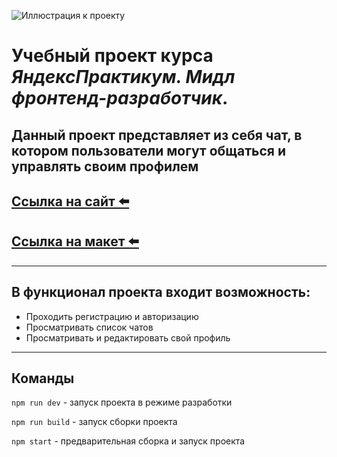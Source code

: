 ![Иллюстрация к проекту](https://www.travelpayouts.com/ru/blog/wp-content/uploads/2022/01/tg-channels.png)

# Учебный проект курса *ЯндексПрактикум. Мидл фронтенд-разработчик*.

## Данный проект представляет из себя чат, в котором пользователи могут общаться и управлять своим профилем

## [Ссылка на сайт ⬅️](https://tarstabor.netlify.app/)

## [Ссылка на макет ⬅️](https://www.figma.com/file/jF5fFFzgGOxQeB4CmKWTiE/Chat_external_link?type=design&node-id=0-1&mode=design&t=3I1oe9v4B2WlAXYd-0)

---

## В функционал проекта входит возможность:

- Проходить регистрацию и авторизацию
- Просматривать список чатов
- Просматривать и редактировать свой профиль

---

## Команды

`npm run dev` - запуск проекта в режиме разработки

`npm run build` - запуск сборки проекта

`npm start` - предварительная сборка и запуск проекта
